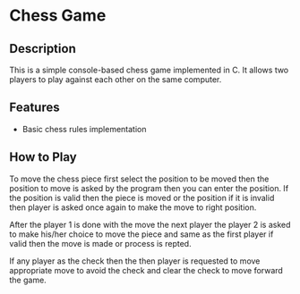 # Chess Game

## Description
This is a simple console-based chess game implemented in C. It allows two players to play against each other on the same computer.

## Features
- Basic chess rules implementation

## How to Play
To move the chess piece first select the position to be moved then the position to move is asked by the program then you can enter the position. If the position is valid then the piece is moved or the position if it is invalid then player is asked once again to make the move to right position.

After the player 1 is done with the move the next player the player 2 is asked to make his/her choice to move the piece and same as the first player if valid then the move is made or process is repted.

If any player as the check then the then player is requested to move appropriate move to avoid the check and clear the check to move forward the game.

